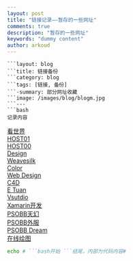 ```yaml
---
layout: post
title: "链接记录——暂存的一些网址"
comments: true
description: "暂存的一些网址"
keywords: "dummy content"
author: arkoud
---
```

```---
```layout: blog
```title: 链接备份
```category: blog
```tags: [链接, 备份]  
```·summary: 部分网址收藏
```image: /images/blog/blogm.jpg
```---
```bash
记录内容
```
[看世界](https://www.ssbeer.info/)<br>
[HOST01](https://bbs.pku.edu.cn/v2/thread.php?bid=1001)<br>
[HOST00](https://laod.cn/hosts/2017-google-hosts.html)<br>
 [Design](http://45k.cn)<br>
  [Weavesilk](http://weavesilk.com/)<br>
   [Color](http://paintschainer.preferred.tech/index_zh.html)<br>
   [Web Design](https://www.52jbj.com/soft/44343.html)<br>
   [C4D](https://www.zhihu.com/question/49877555/answer/173382566)<br>
   [E Tuan](https://www.etuan.com)<br>
    [Vsutdio](https://docs.microsoft.com/zh-cn/visualstudio/releasenotes/vs2010-version-history)<br>
  [Xamarin开发](http://www.cnblogs.com/lwme/p/use-xamarin-develop-android-ios-app.html)<br>
  [PSOBB天幻](http://bbs.ffsky.com/forum.php?mod=viewthread&tid=1988171&extra=page=1&page=1)<br>
   [PSOBB外服](http://www.schtserv.com/)<br>
    [PSOBB Dream](http://www.dreampsobb.com/means/list/UNPSOBB_DREAM_DROP_EP1+EP2+EP4_2_Very_Hard.htm)<br>
[在线绘图](https://mrdoob.com/projects/harmony/#ribbon)<br>
```bash
echo # ```bash开始 ```结尾，内部为代码内容#

```
